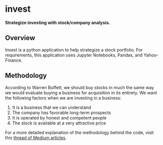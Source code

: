 # invest
**Strategize investing with stock/company analysis.**

Overview
------

Invest is a python application to help strategize a stock portfolio. For requirements, this application uses Jupyter Notebooks, Pandas, and Yahoo-Finance.

Methodology
------

According to Warren Buffett, we should buy stocks in much the same way we would evaluate buying a business for acquisition in its entirety. We want the following factors when we are investing in a business:
1. It is a business that we can understand
2. The company has favorable long-term prospects
3. It is operated by honest and competent people
4. The stock is available at a very attractive price

For a more detailed explanation of the methodology behind the code, visit this [thread of Medium articles](https://medium.com/@luo9137/value-investing-in-python-6a9dc87fe89d).